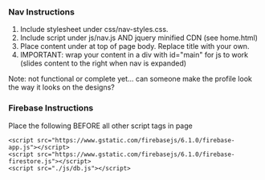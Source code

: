 ### Nav Instructions
1. Include stylesheet under css/nav-styles.css.
2. Include script under js/nav.js AND jquery minified CDN (see home.html)
3. Place content under <!-- NAV AND HEADER --> at top of page body. Replace title with your own.
4. IMPORTANT: wrap your content in a div with id="main" for js to work (slides content to the right when nav is expanded)

Note: not functional or complete yet... can someone make the profile look the way it looks on the designs?

### Firebase Instructions
Place the following BEFORE all other script tags in page
~~~~
<script src="https://www.gstatic.com/firebasejs/6.1.0/firebase-app.js"></script>
<script src="https://www.gstatic.com/firebasejs/6.1.0/firebase-firestore.js"></script>
<script src="./js/db.js"></script>
~~~~
